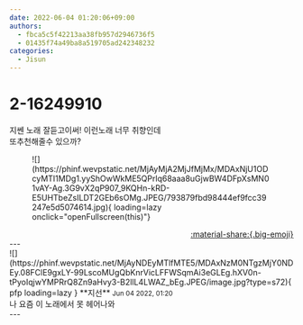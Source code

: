 ```yaml
---
date: 2022-06-04 01:20:06+09:00
authors:
  - fbca5c5f42213aa38fb957d2946736f5
  - 01435f74a49ba8a519705ad242348232
categories:
  - Jisun
---
```


# 2-16249910

<div class="post-container" markdown="1">
<div class="content-container md-sidebar__scrollwrap" markdown="1">

지쎈 노래 잘듣고이써! 이런노래 너무 취향인데<br>또추천해줄수 있으까?
<figure markdown="1">
![](https://phinf.wevpstatic.net/MjAyMjA2MjJfMjMx/MDAxNjU1ODcyMTI1MDg1.yyShOwWkME5QPrlq68aaa8uGjwBW4DFpXsMN01vAY-Ag.3G9vX2qP907_9KQHn-kRD-E5UHTbeZsILDT2GEb6sOMg.JPEG/793879fbd98444ef9fcc39247e5d5074614.jpg){ loading=lazy onclick="openFullscreen(this)"}
</figure>


</div>
</div>

<div style="text-align: right;" markdown="1">
<a href="https://weverse.io/fromis9/fanpost/2-16249910" style="text-align: right;">:material-share:{.big-emoji}</a>
</div>
---

<div class="comments-container md-sidebar__scrollwrap" markdown="1">
<div class="comment" markdown="1">
<div class='id-container' markdown="1">
![](https://phinf.wevpstatic.net/MjAyNDEyMTlfMTE5/MDAxNzM0NTgzMjY0NDEy.08FClE9gxLY-99LscoMUgQbKnrVicLFFWSqmAi3eGLEg.hXV0n-tPyoIqjwYMPRrQ8Zn9aHvy3-B2llL4LWAZ_bEg.JPEG/image.jpg?type=s72){ pfp loading=lazy }
**<span class="artist">지선</span>** <small>Jun 04 2022, 01:20</small><br>
</div>
<div class='comment-body' markdown="1">
나 요즘 이 노래에서 못 헤어나와
</div>
</div>
</div>
---
